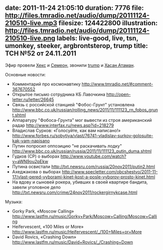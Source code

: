 date: 2011-11-24 21:05:10
duration: 7776
file: http://files.tmradio.net/audio/dump/20111124-210510-live.mp3
filesize: 124422800
illustration: http://files.tmradio.net/audio/dump/20111124-210510-live.png
labels: live-good, live, tsn, umonkey, steeker, argbrontsterop, trump
title: ТСН №52 от 24.11.2011
---
Эфир провели [Хекс](/guests/umonkey/) и [Семеон](/guests/steeker/), звонили
[trump](/guests/trump/) и [Хасан Атаман](/guests/argbrontsterop/).

Основные новости:

- Комментарий про космонавтику
  http://www.tmradio.net/#comment-367670552
- Открытое письмо сотрудника КБ Лавочкина
  http://open-letter.ru/letter/26645
- Связь с российской станцией "Фобос-Грунт" установлена
  http://www.bbc.co.uk/russian/rolling_news/2011/11/111123_rn_fobos_grunt.shtml
- Аппаратуру "Фобоса-Грунта" мог вывести из строя американский радар
  http://www.interfax.ru/news.asp?id=218279
- Владислав Сурков: «Голосуйте, как вам написано!»
  http://www.forbes.ru/sobytiya/vlast/76741-vladislav-surkov-golosuite-kak-vam-napisano
- Путин попросил оппозицию "не раскачивать лодку"
  http://www.bbc.co.uk/russian/russia/2011/11/111123_putin_duma.shtml
- Гудков (СР) о выборах
  http://www.youtube.com/watch?v=aWN9ou2pEkw
- Путина освистали
  http://txt.newsru.com/russia/20nov2011/putin2.html
- Ахеджакова о выборах
  http://www.specletter.com/obcshestvo/2011-11-17/vlast-pered-vyborami-kinet-kost-a-posle-vyborov-prosto-kinet.html
- На вдову и сыновей рокера, убивших в своей квартире бандита, завели уголовное дело
  http://txt.newsru.com/crime/24nov2011/rockergirnykcase.html

Музыка:

- Gorky Park, «Moscow Calling»
  http://www.lastfm.ru/music/Gorky+Park/Moscow+Calling/Moscow+Calling
- Heifervescent, «100 Miles or More»
  http://www.lastfm.ru/music/Heifervescent/_/100+Miles+or+More
- David Rovics, «Crashing Down»
  http://www.lastfm.ru/music/David+Rovics/_/Crashing+Down
